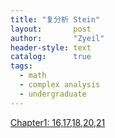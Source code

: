 ```yaml
---
title: "复分析 Stein"
layout:       post
author:       "Zyeil"
header-style: text
catalog:      true
tags:
  - math
  - complex analysis
  - undergraduate
---
```


[Chapter1: 16,17,18,20,21](https://drive.google.com/file/d/1yVObyfsa8v9Lnq_LrFVOT31XnF1KqsCS/view?usp=sharing)
